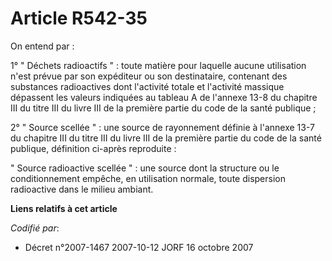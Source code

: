 # Article R542-35

On entend par :

1° " Déchets radioactifs " : toute matière pour laquelle aucune utilisation n'est prévue par son expéditeur ou son
destinataire, contenant des substances radioactives dont l'activité totale et l'activité massique dépassent les valeurs
indiquées au tableau A de l'annexe 13-8 du chapitre III du titre III du livre III de la première partie du code de la santé
publique ;

2° " Source scellée " : une source de rayonnement définie à l'annexe 13-7 du chapitre III du titre III du livre III de la
première partie du code de la santé publique, définition ci-après reproduite :

" Source radioactive scellée " : une source dont la structure ou le conditionnement empêche, en utilisation normale, toute
dispersion radioactive dans le milieu ambiant.

**Liens relatifs à cet article**

_Codifié par_:

  - Décret n°2007-1467 2007-10-12 JORF 16 octobre 2007
